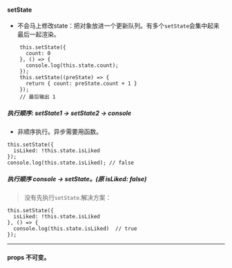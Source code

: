 #### setState
* 不会马上修改state：把对象放进一个更新队列。有多个`setState`会集中起来最后一起渲染。
```
    this.setState({
      count: 0
    }, () => {
      console.log(this.state.count);
    });
    this.setState((preState) => {
      return { count: preState.count + 1 }
    });
    // 最后输出 1
```
##### 执行顺序:  setState1 -> setState2 -> console

* 非顺序执行。异步需要用函数。
```
this.setState({
  isLiked: !this.state.isLiked
});
console.log(this.state.isLiked); // false
```
##### 执行顺序 console -> setState。(原 isLiked: false)
>   没有先执行`setState`.解决方案：
```
this.setState({
  isLiked: !this.state.isLiked
}, () => {
  console.log(this.state.isLiked)  // true
});
```

* * *

#### props 不可变。
